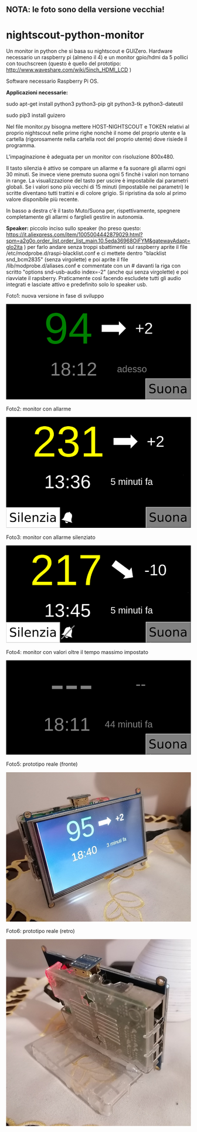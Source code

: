 <h2>NOTA: le foto sono della versione vecchia!</h2>

# nightscout-python-monitor
Un monitor in python che si basa su nightscout e GUIZero. 
Hardware necessario un raspberry pi (almeno il 4) e un monitor gpio/hdmi da 5 pollici con touchscreen (questo è quello del prototipo: http://www.waveshare.com/wiki/5inch_HDMI_LCD )

Software necessario Raspberry Pi OS.

<b>Applicazioni necessarie:</b>

sudo apt-get install python3 python3-pip git python3-tk python3-dateutil

sudo pip3 install guizero

Nel file monitor.py bisogna mettere HOST-NIGHTSCOUT e TOKEN relativi al proprio nightscout nelle prime righe nonchè il nome del proprio utente e la cartella (rigorosamente nella cartella root del proprio utente) dove risiede il programma.

L'impaginazione è adeguata per un monitor con risoluzione 800x480.

Il tasto silenzia è attivo se compare un allarme e fa suonare gli allarmi ogni 30 minuti. Se invece viene premuto suona ogni 5 finchè i valori non tornano in range.
La visualizzazione del tasto per uscire è impostabile dai parametri globali.
Se i valori sono più vecchi di 15 minuti (impostabile nei parametri) le scritte diventano tutti trattini e di colore grigio. Si ripristina da solo al primo valore disponibile più recente.

In basso a destra c'è il tasto Muto/Suona per, rispettivamente, spegnere completamente gli allarmi o farglieli gestire in autonomia.

<b>Speaker:</b>
piccolo inciso sullo speaker (ho preso questo: https://it.aliexpress.com/item/1005004442879029.html?spm=a2g0o.order_list.order_list_main.10.5eda36968OiFYM&gatewayAdapt=glo2ita )
per farlo andare senza troppi sbattimenti sul raspberry aprite il file /etc/modprobe.d/raspi-blacklist.conf e ci mettete dentro "blacklist snd_bcm2835" (senza virgolette) e poi aprite il file /lib/modprobe.d/aliases.conf e commentate con un # davanti la riga con scritto "options snd-usb-audio index=-2" (anche qui senza virgolette) e poi riavviate il rapsberry. Praticamente così facendo escludete tutti gli audio integrati e lasciate attivo e predefinito solo lo speaker usb.

Foto1: nuova versione in fase di sviluppo

![Screenshot](screenshot1.png)

Foto2: monitor con allarme

![Screenshot](screenshot3.png)

Foto3: monitor con allarme silenziato

![Screenshot](screenshot4.png)

Foto4: monitor con valori oltre il tempo massimo impostato

![Screenshot](screenshot5.png)

Foto5: prototipo reale (fronte)

![Screenshot](screenshot2.jpg)

Foto6: prototipo reale (retro)

![Screenshot](screenshot2bis.jpg)
